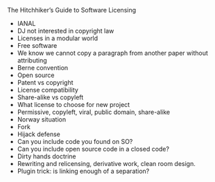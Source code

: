 The Hitchhiker’s Guide to Software Licensing

- IANAL
- DJ not interested in copyright law
- Licenses in a modular world
- Free software
- We know we cannot copy a paragraph from another paper without attributing
- Berne convention
- Open source
- Patent vs copyright
- License compatibility
- Share-alike vs copyleft
- What license to choose for new project
- Permissive, copyleft, viral, public domain, share-alike
- Norway situation
- Fork
- Hijack defense
- Can you include code you found on SO?
- Can you include open source code in a closed code?
- Dirty hands doctrine
- Rewriting and relicensing, derivative work, clean room design.
- Plugin trick: is linking enough of a separation?
